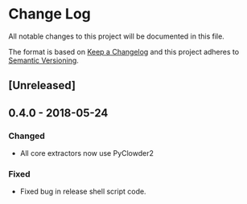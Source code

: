 # Change Log
All notable changes to this project will be documented in this file.

The format is based on [Keep a Changelog](http://keepachangelog.com/)
and this project adheres to [Semantic Versioning](http://semver.org/).

## [Unreleased]

## 0.4.0 - 2018-05-24

### Changed
- All core extractors now use PyClowder2

### Fixed
- Fixed bug in release shell script code.